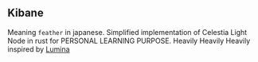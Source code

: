 ## Kibane

Meaning `feather` in japanese. Simplified implementation of Celestia Light Node in rust for PERSONAL LEARNING PURPOSE. Heavily Heavily Heavily inspired by [Lumina](https://github.com/eigerco/lumina)
